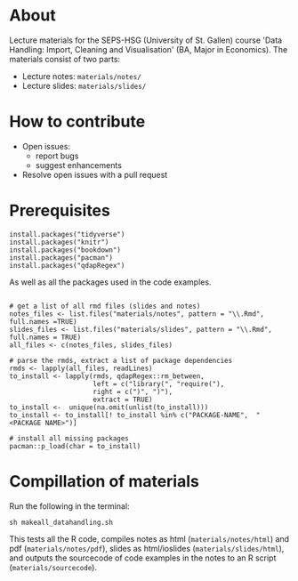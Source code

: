 
# About
Lecture materials for the SEPS-HSG (University of St. Gallen) course 'Data Handling: Import, Cleaning and Visualisation' (BA, Major in Economics). The materials consist of two parts:

 - Lecture notes: `materials/notes/`
 - Lecture slides: `materials/slides/`

# How to contribute

- Open issues:
  - report bugs
  - suggest enhancements
- Resolve open issues with a pull request


# Prerequisites

```{r}
install.packages("tidyverse")
install.packages("knitr")
install.packages("bookdown")
install.packages("pacman")
install.packages("qdapRegex")
```
As well as all the packages used in the code examples.


```{r}

# get a list of all rmd files (slides and notes)
notes_files <- list.files("materials/notes", pattern = "\\.Rmd", full.names =TRUE)
slides_files <- list.files("materials/slides", pattern = "\\.Rmd", full.names = TRUE)
all_files <- c(notes_files, slides_files)

# parse the rmds, extract a list of package dependencies
rmds <- lapply(all_files, readLines)
to_install <- lapply(rmds, qdapRegex::rm_between, 
                     left = c("library(", "require("),
                     right = c(")", ")"),
                     extract = TRUE)
to_install <-  unique(na.omit(unlist(to_install)))
to_install <- to_install[! to_install %in% c("PACKAGE-NAME",  "<PACKAGE NAME>")]

# install all missing packages
pacman::p_load(char = to_install)
```


# Compillation of materials

Run the following in the terminal:
```{bash}
sh makeall_datahandling.sh
```
This tests all the R code, compiles notes as html (`materials/notes/html`) and pdf (`materials/notes/pdf`), slides as html/ioslides (`materials/slides/html`), and outputs the sourcecode of code examples in the notes to an R script (`materials/sourcecode`).


